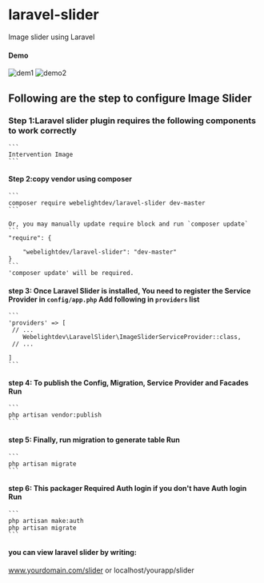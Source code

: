 # laravel-slider
Image slider using Laravel


#### Demo
![dem1](https://user-images.githubusercontent.com/32864560/33022440-372188c8-ce2b-11e7-995a-b305e8aa0a1d.jpg)
![demo2](https://user-images.githubusercontent.com/32864560/33022741-2bcec46c-ce2c-11e7-87fd-8a6d89848456.jpg)


## Following are the step to configure Image Slider

### Step 1:Laravel slider plugin requires the following components to work correctly
    ```
    Intervention Image
    ```

#### Step 2:copy vendor using composer
    ```
    composer require webelightdev/laravel-slider dev-master
    ```
    
    Or, you may manually update require block and run `composer update`
    ```
    "require": {
       
        "webelightdev/laravel-slider": "dev-master"
    }
    ```
    'composer update' will be required.

#### step 3: Once Laravel Slider is installed, You need to register the Service Provider in `config/app.php` Add following in `providers` list

    ```
    'providers' => [
     // ...
        Webelightdev\LaravelSlider\ImageSliderServiceProvider::class,
     // ...

    ]
    ```

#### step 4: To publish the Config, Migration, Service Provider and Facades Run

    ```  
	php artisan vendor:publish
    ```


#### step 5: Finally, run migration to generate table Run

    ``` 
	php artisan migrate
    ```

	
#### step 6: This packager Required Auth login if you don't have Auth login Run

    ```
	php artisan make:auth
    php artisan migrate
    ```

#### you can view laravel slider by writing:
www.yourdomain.com/slider 
or 
localhost/yourapp/slider



